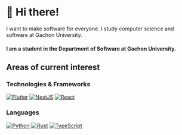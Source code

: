 # 👋 Hi there!
I want to make software for everyone. I study computer science and software at Gachon University.

#### I am a student in the Department of Software at Gachon University.

## Areas of current interest
### Technologies & Frameworks
[![Flutter](https://img.shields.io/badge/Flutter-02569B?style=for-the-badge&logo=Flutter&logoColor=white)](https://flutter.dev/)
[![NestJS](https://img.shields.io/badge/NestJS-E0234E?style=for-the-badge&logo=NestJS&logoColor=white)](https://nestjs.com/)
[![React](https://img.shields.io/badge/React-61DAFB?style=for-the-badge&logo=React&logoColor=black)](https://reactjs.org/)
### Languages
[![Python](https://img.shields.io/badge/Python-3776AB?style=for-the-badge&logo=Python&logoColor=white)](https://www.python.org/)
[![Rust](https://img.shields.io/badge/Rust-000000?style=for-the-badge&logo=Rust&logoColor=white)](https://www.rust-lang.org/)
[![TypeScript](https://img.shields.io/badge/TypeScript-3178C6?style=for-the-badge&logo=TypeScript&logoColor=white)](https://www.typescriptlang.org/)

